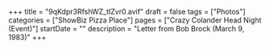+++
title = "9qKdpr3RfshWZ_tIZvr0.avif"
draft = false
tags = ["Photos"]
categories = ["ShowBiz Pizza Place"]
pages = ["Crazy Colander Head Night (Event)"]
startDate = ""
description = "Letter from Bob Brock (March 9, 1983)"
+++
